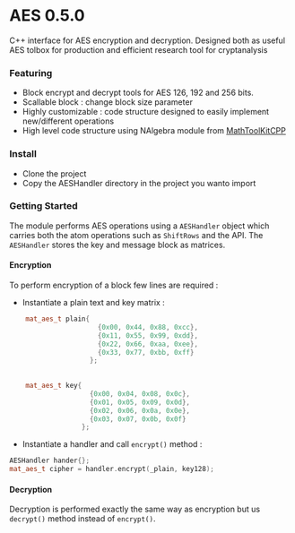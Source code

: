 # AES 0.5.0
C++ interface for AES encryption and decryption. Designed both as useful AES tolbox for production and efficient research tool for cryptanalysis

### Featuring
  - Block encrypt and decrypt tools for AES 126, 192 and 256 bits.
  - Scallable block : change block size parameter
  - Highly customizable : code structure designed to easily implement new/different operations
  - High level code structure using NAlgebra module from [MathToolKitCPP](https://github.com/samiBendou/MathToolKitCPP)

### Install
  - Clone the project
  - Copy the AESHandler directory in the project you wanto import
  
### Getting Started
The module performs AES operations using a `AESHandler` object which carries both the atom operations such as `ShiftRows` and the API.
The `AESHandler` stores the key and message block as matrices. 

#### Encryption
To perform encryption of a block few lines are required :

- Instantiate a plain text and key matrix :
```cpp
    mat_aes_t plain{
                      {0x00, 0x44, 0x88, 0xcc},
                      {0x11, 0x55, 0x99, 0xdd},
                      {0x22, 0x66, 0xaa, 0xee},
                      {0x33, 0x77, 0xbb, 0xff}
                    };
                    
    
    mat_aes_t key{ 
                    {0x00, 0x04, 0x08, 0x0c},
                    {0x01, 0x05, 0x09, 0x0d},
                    {0x02, 0x06, 0x0a, 0x0e},
                    {0x03, 0x07, 0x0b, 0x0f}
                  };
```
- Instantiate a handler and call `encrypt()` method :
```cpp
AESHandler hander{};
mat_aes_t cipher = handler.encrypt(_plain, key128);
```

#### Decryption
Decryption is performed exactly the same way as encryption but us `decrypt()` method instead of `encrypt()`.

